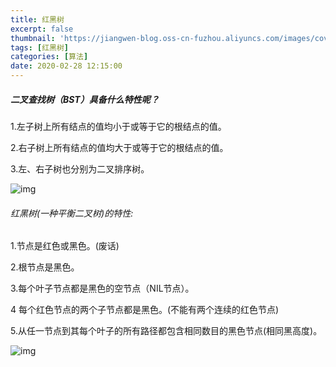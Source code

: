 ```yaml
---
title: 红黑树 
excerpt: false
thumbnail: 'https://jiangwen-blog.oss-cn-fuzhou.aliyuncs.com/images/cover/4.webp'
tags: [红黑树]
categories: [算法]
date: 2020-02-28 12:15:00
---
```

##### 二叉查找树（BST）具备什么特性呢？

1.左子树上所有结点的值均小于或等于它的根结点的值。

2.右子树上所有结点的值均大于或等于它的根结点的值。

3.左、右子树也分别为二叉排序树。

![img](http://5b0988e595225.cdn.sohucs.com/images/20171102/202128cf82084e64a251b458f0ddcd9b.jpeg)



###### 红黑树(一种平衡二叉树)的特性:

1.节点是红色或黑色。(废话)

2.根节点是黑色。

3.每个叶子节点都是黑色的空节点（NIL节点）。

4 每个红色节点的两个子节点都是黑色。(不能有两个连续的红色节点)

5.从任一节点到其每个叶子的所有路径都包含相同数目的黑色节点(相同黑高度)。

![img](http://5b0988e595225.cdn.sohucs.com/images/20171102/eefb5a3397ef4089b356e7c9f0938a8d.jpeg)

 